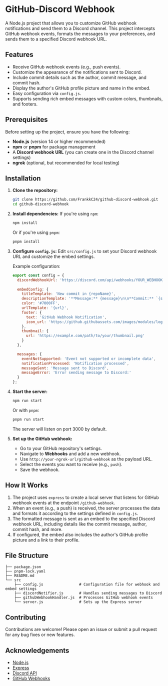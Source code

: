 # GitHub-Discord Webhook

A Node.js project that allows you to customize GitHub webhook notifications and send them to a Discord channel. This project intercepts GitHub webhook events, formats the messages to your preferences, and sends them to a specified Discord webhook URL.

## Features

- Receive GitHub webhook events (e.g., push events).
- Customize the appearance of the notifications sent to Discord.
- Include commit details such as the author, commit message, and commit hash.
- Display the author's GitHub profile picture and name in the embed.
- Easy configuration via `config.js`.
- Supports sending rich embed messages with custom colors, thumbnails, and footers.

## Prerequisites

Before setting up the project, ensure you have the following:

- **Node.js** (version 14 or higher recommended)
- **npm** or **pnpm** for package management
- A **Discord webhook URL** (you can create one in the Discord channel settings)
- **ngrok** (optional, but recommended for local testing)

## Installation

1. **Clone the repository:**
   ```bash
   git clone https://github.com/FrankkC24/github-discord-webhook.git
   cd github-discord-webhook
   ```

2. **Install dependencies:**
   If you're using `npm`:
   ```bash
   npm install
   ```
   Or if you're using `pnpm`:
   ```bash
   pnpm install
   ```

3. **Configure `config.js`:**
   Edit `src/config.js` to set your Discord webhook URL and customize the embed settings.

   Example configuration:
   ```javascript
   export const config = {
     discordWebhookUrl: 'https://discord.com/api/webhooks/YOUR_WEBHOOK_ID/YOUR_WEBHOOK_TOKEN',
     
     embedConfig: {
       titleTemplate: 'New commit in {repoName}',
       descriptionTemplate: '**Message:** {message}\n\n**Commit:** `{shortCommitId}`',
       color: '#7000FF',
       urlTemplate: '{url}',
       footer: {
         text: 'GitHub Webhook Notification',
         icon_url: 'https://github.githubassets.com/images/modules/logos_page/GitHub-Mark.png'
       },
       thumbnail: {
         url: 'https://example.com/path/to/your/thumbnail.png'
       }
     },

     messages: {
       eventNotSupported: 'Event not supported or incomplete data',
       notificationProcessed: 'Notification processed',
       messageSent: 'Message sent to Discord',
       messageError: 'Error sending message to Discord:'
     }
   };
   ```

4. **Start the server:**
   ```bash
   npm run start
   ```
   Or with `pnpm`:
   ```bash
   pnpm run start
   ```

   The server will listen on port 3000 by default.

5. **Set up the GitHub webhook:**
   - Go to your GitHub repository's settings.
   - Navigate to **Webhooks** and add a new webhook.
   - Use `http://your-ngrok-url/github-webhook` as the payload URL.
   - Select the events you want to receive (e.g., `push`).
   - Save the webhook.

## How It Works

1. The project uses `express` to create a local server that listens for GitHub webhook events at the endpoint `/github-webhook`.
2. When an event (e.g., a push) is received, the server processes the data and formats it according to the settings defined in `config.js`.
3. The formatted message is sent as an embed to the specified Discord webhook URL, including details like the commit message, author, commit hash, and more.
4. If configured, the embed also includes the author's GitHub profile picture and a link to their profile.

## File Structure

```
├── package.json
├── pnpm-lock.yaml
├── README.md
└── src
    ├── config.js                # Configuration file for webhook and embed settings
    ├── discordNotifier.js       # Handles sending messages to Discord
    ├── githubWebhookHandler.js  # Processes GitHub webhook events
    └── server.js                # Sets up the Express server
```

## Contributing

Contributions are welcome! Please open an issue or submit a pull request for any bug fixes or new features.

## Acknowledgements

- [Node.js](https://nodejs.org/)
- [Express](https://expressjs.com/)
- [Discord API](https://discord.com/developers/docs/intro)
- [GitHub Webhooks](https://docs.github.com/en/developers/webhooks-and-events/webhooks)
